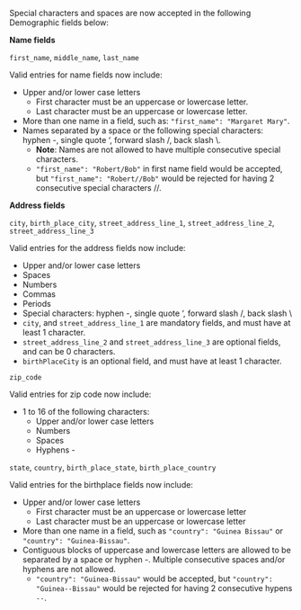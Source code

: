 Special characters and spaces are now accepted in the following Demographic fields below:

**Name fields**

`first_name`, `middle_name`, `last_name`

Valid entries for name fields now include:
* Upper and/or lower case letters
  * First character must be an uppercase or lowercase letter.
  * Last character must be an uppercase or lowercase letter.
* More than one name in a field, such as: `"first_name": "Margaret Mary"`.
* Names separated by a space or the following special characters: hyphen -, single quote ‘, forward slash /, back slash \\. 
  * **Note**: Names are not allowed to have multiple consecutive special characters.
  * `"first_name": "Robert/Bob"` in first name field would be accepted, but `"first_name": "Robert//Bob"` would be rejected for having 2 consecutive special characters //.
    
**Address fields**

`city`, `birth_place_city`, `street_address_line_1`, `street_address_line_2`, `street_address_line_3`

Valid entries for the address fields now include:
* Upper and/or lower case letters
* Spaces
* Numbers
* Commas
* Periods
* Special characters: hyphen -, single quote ‘, forward slash /, back slash \\
* `city`, and `street_address_line_1` are mandatory fields, and must have at least 1 character.
* `street_address_line_2` and `street_address_line_3` are optional fields, and can be 0 characters.
* `birthPlaceCity` is an optional field, and must have at least 1 character.

`zip_code`

Valid entries for zip code now include:
* 1 to 16 of the following characters:
  * Upper and/or lower case letters
  * Numbers
  * Spaces
  * Hyphens -

`state`, `country`, `birth_place_state`, `birth_place_country`

Valid entries for the birthplace fields now include:
* Upper and/or lower case letters
  * First character must be an uppercase or lowercase letter
  * Last character must be an uppercase or lowercase letter
* More than one name in a field, such as `"country": "Guinea Bissau"` or `"country": "Guinea-Bissau"`.
* Contiguous blocks of uppercase and lowercase letters are allowed to be separated by a space or hyphen -. Multiple consecutive spaces and/or hyphens are not allowed.
    * `"country": "Guinea-Bissau"` would be accepted, but `"country": "Guinea--Bissau"` would be rejected for having 2 consecutive hypens `--`.

